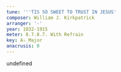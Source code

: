 ```yaml
---
tune: '''TIS SO SWEET TO TRUST IN JESUS'
composer: William J. Kirkpatrick
arranger: '-'
year: 1832-1915
meter: 8.7.8.7. With Refrain
key: A♭ Major
anacrusis: 0
---
```

undefined